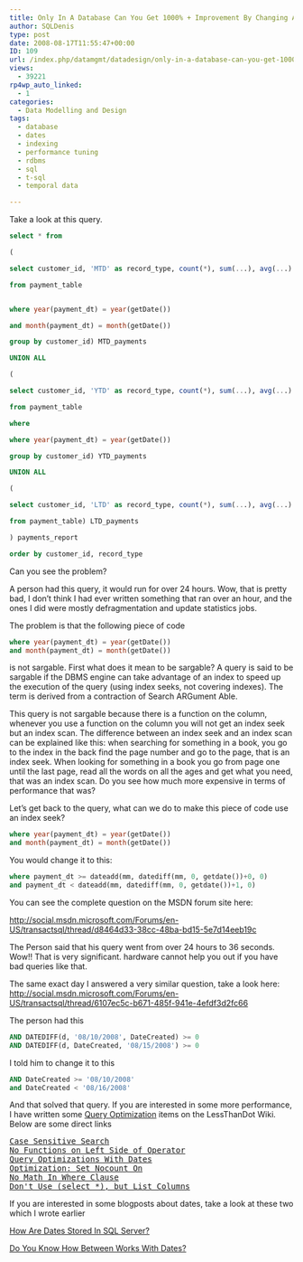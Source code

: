 ```yaml
---
title: Only In A Database Can You Get 1000% + Improvement By Changing A Few Lines Of Code
author: SQLDenis
type: post
date: 2008-08-17T11:55:47+00:00
ID: 109
url: /index.php/datamgmt/datadesign/only-in-a-database-can-you-get-1000-impr/
views:
  - 39221
rp4wp_auto_linked:
  - 1
categories:
  - Data Modelling and Design
tags:
  - database
  - dates
  - indexing
  - performance tuning
  - rdbms
  - sql
  - t-sql
  - temporal data

---
```

Take a look at this query.

```sql
select * from

(

select customer_id, 'MTD' as record_type, count(*), sum(...), avg(...)

from payment_table


where year(payment_dt) = year(getDate())

and month(payment_dt) = month(getDate()) 

group by customer_id) MTD_payments

UNION ALL

(

select customer_id, 'YTD' as record_type, count(*), sum(...), avg(...)

from payment_table

where 

where year(payment_dt) = year(getDate())

group by customer_id) YTD_payments

UNION ALL

(

select customer_id, 'LTD' as record_type, count(*), sum(...), avg(...)

from payment_table) LTD_payments

) payments_report

order by customer_id, record_type
```

Can you see the problem?
  
A person had this query, it would run for over 24 hours. Wow, that is pretty bad, I don&#8217;t think I had ever written something that ran over an hour, and the ones I did were mostly defragmentation and update statistics jobs.

The problem is that the following piece of code

```sql
where year(payment_dt) = year(getDate())
and month(payment_dt) = month(getDate())
```

is not sargable. First what does it mean to be sargable? A query is said to be sargable if the DBMS engine can take advantage of an index to speed up the execution of the query (using index seeks, not covering indexes). The term is derived from a contraction of Search ARGument Able.

This query is not sargable because there is a function on the column, whenever you use a function on the column you will not get an index seek but an index scan. The difference between an index seek and an index scan can be explained like this: when searching for something in a book, you go to the index in the back find the page number and go to the page, that is an index seek. When looking for something in a book you go from page one until the last page, read all the words on all the ages and get what you need, that was an index scan. Do you see how much more expensive in terms of performance that was?

Let&#8217;s get back to the query, what can we do to make this piece of code use an index seek?

```sql
where year(payment_dt) = year(getDate())
and month(payment_dt) = month(getDate())
```

You would change it to this:

```sql
where payment_dt >= dateadd(mm, datediff(mm, 0, getdate())+0, 0)
and payment_dt < dateadd(mm, datediff(mm, 0, getdate())+1, 0)
```

You can see the complete question on the MSDN forum site here:
  
http://social.msdn.microsoft.com/Forums/en-US/transactsql/thread/d8464d33-38cc-48ba-bd15-5e7d14eeb19c

The Person said that his query went from over 24 hours to 36 seconds. Wow!! That is very significant. hardware cannot help you out if you have bad queries like that.

The same exact day I answered a very similar question, take a look here: http://social.msdn.microsoft.com/Forums/en-US/transactsql/thread/6107ec5c-b671-485f-941e-4efdf3d2fc66

The person had this

```sql
AND DATEDIFF(d, '08/10/2008', DateCreated) >= 0
AND DATEDIFF(d, DateCreated, '08/15/2008') >= 0
```

I told him to change it to this

```sql
AND DateCreated >= '08/10/2008'
and DateCreated < '08/16/2008'
```

And that solved that query. If you are interested in some more performance, I have written some [Query Optimization][1] items on the LessThanDot Wiki. Below are some direct links

<pre><a href="http://wiki.ltd.local/index.php/Case_Sensitive_Search" title="Case Sensitive Search">Case Sensitive Search</a>
<a href="http://wiki.ltd.local/index.php/No_Functions_on_Left_Side_of_Operator" title="No Functions on Left Side of Operator">No Functions on Left Side of Operator</a>
<a href="http://wiki.ltd.local/index.php/Query_Optimizations_With_Dates" title="Query Optimizations With Dates">Query Optimizations With Dates</a>
<a href="http://wiki.ltd.local/index.php/Optimization:_Set_Nocount_On" title="Optimization: Set Nocount On">Optimization: Set Nocount On</a>
<a href="http://wiki.ltd.local/index.php/No_Math_In_Where_Clause" title="No Math In Where Clause">No Math In Where Clause</a>
<a href="http://wiki.ltd.local/index.php/Don%27t_Use_%28select_%2A%29%2C_but_List_Columns" title="Don't Use (select *), but List Columns">Don't Use (select *), but List Columns</a>
</pre>

If you are interested in some blogposts about dates, take a look at these two which I wrote earlier
  
[How Are Dates Stored In SQL Server?][2]
  
[Do You Know How Between Works With Dates?][3]

 [1]: http://wiki.ltd.local/index.php/SQL_Server_Programming_Hacks_-_100%2B_List#Query_Optimization
 [2]: /index.php/DataMgmt/DataDesign/how-are-dates-stored-in-sql-server
 [3]: /index.php/DataMgmt/DataDesign/how-does-between-work-with-dates-in-sql-